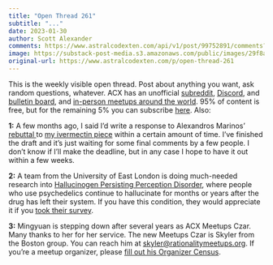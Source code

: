 ```yaml
---
title: "Open Thread 261"
subtitle: "..."
date: 2023-01-30
author: Scott Alexander
comments: https://www.astralcodexten.com/api/v1/post/99752891/comments?&all_comments=true
image: https://substack-post-media.s3.amazonaws.com/public/images/29f8a269-3bd6-4eaa-a8b6-cc6643a4e57e_255x255.webp
original-url: https://www.astralcodexten.com/p/open-thread-261
---
```

This is the weekly visible open thread. Post about anything you want, ask random questions, whatever. ACX has an unofficial [subreddit](https://www.reddit.com/r/slatestarcodex/), [Discord](https://discord.gg/RTKtdut), and [bulletin board](https://www.datasecretslox.com/index.php), and [in-person meetups around the world](https://www.lesswrong.com/community?filters%5B0%5D=SSC). 95% of content is free, but for the remaining 5% you can subscribe [here](https://astralcodexten.substack.com/subscribe?). Also:

**1:** A few months ago, I said I’d write a response to Alexandros Marinos’ [rebuttal ](https://doyourownresearch.substack.com/p/the-potemkin-argument-index)to [my ivermectin piece](https://astralcodexten.substack.com/p/ivermectin-much-more-than-you-wanted) within a certain amount of time. I’ve finished the draft and it’s just waiting for some final comments by a few people. I don’t know if I’ll make the deadline, but in any case I hope to have it out within a few weeks.

**2:** A team from the University of East London is doing much-needed research into [Hallucinogen Persisting Perception Disorder](https://slatestarcodex.com/2019/09/11/lots-of-people-going-around-with-mild-hallucinations-all-the-time/), where people who use psychedelics continue to hallucinate for months or years after the drug has left their system. If you have this condition, they would appreciate it if you [took their survey](https://uelpsych.eu.qualtrics.com/jfe/form/SV_b3kXHTcwDHujzZY).

**3:** Mingyuan is stepping down after several years as ACX Meetups Czar. Many thanks to her for her service. The new Meetups Czar is Skyler from the Boston group. You can reach him at skyler@rationalitymeetups.org. If you’re a meetup organizer, please [fill out his Organizer Census](https://docs.google.com/forms/d/e/1FAIpQLSeaIBhp4g0SJyXyP-0a50HsroCZc5jLwLCDVFptEjPTVvtMCg/viewform).
